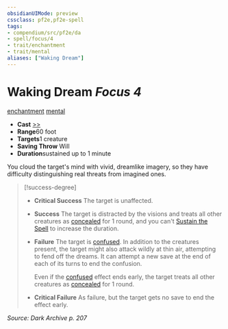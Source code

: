 ```yaml
---
obsidianUIMode: preview
cssclass: pf2e,pf2e-spell
tags:
- compendium/src/pf2e/da
- spell/focus/4
- trait/enchantment
- trait/mental
aliases: ["Waking Dream"]
---
```

# Waking Dream *Focus 4*   
[enchantment](/rules/traits/enchantment.md)  [mental](/rules/traits/mental.md)  

- **Cast** [>>](/rules/core-rulebook/chapter-9-playing-the-game.md#Actions "Two-Action") 
- **Range**60 foot
- **Targets**1 creature
- **Saving Throw** Will
- **Duration**sustained up to 1 minute

You cloud the target's mind with vivid, dreamlike imagery, so they have difficulty distinguishing real threats from imagined ones.

> [!success-degree] 
> - **Critical Success** The target is unaffected.
> - **Success** The target is distracted by the visions and treats all other creatures as [concealed](/rules/conditions.md#Concealed) for 1 round, and you can't [Sustain the Spell](/rules/actions/sustain-a-spell.md) to increase the duration.
> - **Failure** The target is [confused](/rules/conditions.md#Confused). In addition to the creatures present, the target might also attack wildly at thin air, attempting to fend off the dreams. It can attempt a new save at the end of each of its turns to end the confusion.
>
>    Even if the [confused](/rules/conditions.md#Confused) effect ends early, the target treats all other creatures as [concealed](/rules/conditions.md#Concealed) for 1 round.
> - **Critical Failure** As failure, but the target gets no save to end the effect early.

*Source: Dark Archive p. 207*